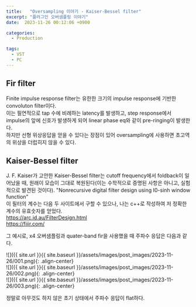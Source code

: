 ```yaml
---
title:   "Oversampling 이야기 - Kaiser-Bessel filter"
excerpt: "플러그인 오버샘플링 이야기"
date:  2023-11-26 00:12:06 +0900

categories:
  - Production

tags:
  - VST
  - PC
---
```


## Fir filter  

Finite impulse response filter는 유한한 크기의 impulse response에 기반한 convoluton filter이다.  
이는 필연적으로 tap 수에 비례하는 latency를 발생하고, step response에서 impulse의 앞에 신호가 발생하게 되어 linear phase eq와 같이 pre-ringing이 발생한다.  
하지만 선형 위상응답을 얻을 수 있다는 장점이 있어 oversampling에 사용하면 초고역의 위상을 더럽히지 않을 수 있다.  

## Kaiser-Bessel filter  

J. F. Kaiser가 고안한 Kaiser-Bessel filter는 cutoff frequency에서 foldback이 일어났을 때, 원래이 모습이 그대로 복원된다(이는 수학적으로 증명된 사항은 아니고, 실험적으로 발견된 것이다). "Nonrecursive digital filter design using I0-sinh window function"  
이 필터의 계수는 다음 두 사이트에서 구할 수 있으나, 나는 c++로 작성하여 저 정확한 계수의 유효숫자를 얻었다.  
<https://arc.id.au/FilterDesign.html>  
<https://fiiir.com/>  

그 예시로, x4 오버샘플링과 quater-band fir을 사용했을 때 주파수 응답은 다음과 같다.  

![]({{ site.url }}{{ site.baseurl }}/assets/images/post_images/2023-11-26/001.png){: .align-center}  
![]({{ site.url }}{{ site.baseurl }}/assets/images/post_images/2023-11-26/002.png){: .align-center}  
![]({{ site.url }}{{ site.baseurl }}/assets/images/post_images/2023-11-26/003.png){: .align-center}  

정말로 아무것도 하지 않은 초기 상태에서 주파수 응답이 flat하다.  
